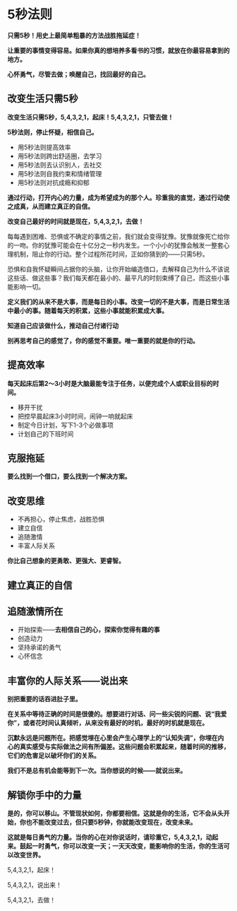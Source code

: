 # 5秒法则

**只需5秒！用史上最简单粗暴的方法战胜拖延症！**



**让重要的事情变得容易。如果你真的想培养多看书的习惯，就放在你最容易拿到的地方。**



**心怀勇气，尽管去做；唤醒自己，找回最好的自己。**



## 改变生活只需5秒

**改变生活只需5秒，5,4,3,2,1，起床！5,4,3,2,1，只管去做！**



**5秒法则，停止怀疑，相信自己。**



* 用5秒法则提高效率
* 用5秒法则跨出舒适圈，去学习
* 用5秒法则去认识别人，去社交
* 用5秒法则自我约束和情绪管理
* 用5秒法则对抗成瘾和抑郁



**通过行动，打开内心的力量，成为希望成为的那个人。珍重我的直觉，通过行动使之成真，从而建立真正的自信。**



**改变自己最好的时间就是现在，5,4,3,2,1，去做！**



每每遇到困难、恐惧或不确定的事情之前，我们就会变得犹豫。犹豫就像死亡给你的一吻。你的犹豫可能会在十亿分之一秒内发生。一个小小的犹豫会触发一整套心理机制，阻止你的行动。整个过程所花时间，正如你猜到的——只需5秒。

恐惧和自我怀疑瞬间占据你的头脑，让你开始编造借口，去解释自己为什么不该说这些话、做这些事？我们每天都在最小的、最平凡的时刻束缚了自己，而这些小事能影响一切。



**定义我们的从来不是大事，而是每日的小事。改变一切的不是大事，而是日常生活中最小的事。随着每天的积累，这些小事就能积累成大事。**



**知道自己应该做什么，推动自己付诸行动**



**别再思考自己的感觉了，你的感觉不重要。唯一重要的就是你的行动。**



## 提高效率

**每天起床后第2～3小时是大脑最能专注于任务，以便完成个人或职业目标的时间。**

* 移开干扰
* 把控早晨起床3小时时间，闹钟一响就起床
* 制定今日计划，写下1-3个必做事项
* 计划自己的下班时间

## 克服拖延

**要么找到一个借口，要么找到一个解决方案。**



## 改变思维

* 不再担心，停止焦虑，战胜恐惧
* 建立自信
* 追随激情
* 丰富人际关系



**你比自己想象的更勇敢、更强大、更睿智。**



## 建立真正的自信

## 追随激情所在

* 开始探索——**去相信自己的心，探索你觉得有趣的事**
* 创造动力
* 坚持承诺的勇气
* 心怀信念



## 丰富你的人际关系——**说出来**

**别把重要的话吞进肚子里。**

**在关系中等待正确的时间是很傻的。想要进行对话、问一些尖锐的问题、说“我爱你”，或者花时间认真倾听，从来没有最好的时机，最好的时机就是现在。**

**沉默永远是问题所在。把感觉埋在心里会产生心理学上的“认知失调”，你埋在内心的真实感受与实际做法之间有所偏差。这些问题会积累起来，随着时间的推移，它们的危害足以破坏你们的关系。**

**我们不是总有机会能等到下一次。当你想说的时候——就说出来。**



## 解锁你手中的力量

**是的，你可以移山。不管现状如何，你都要相信。这就是你的生活，它不会从头开始，你也不能改变过去，但只要5秒钟，你就能改变现在，改变未来。**

**这就是每日勇气的力量。当你的心在对你说话时，请珍重它，5,4,3,2,1，动起来。鼓起一时勇气，你可以改变一天；一天天改变，能影响你的生活，你的生活可以改变世界。**



5,4,3,2,1，起床！

5,4,3,2,1，说出来！

5,4,3,2,1，去做！